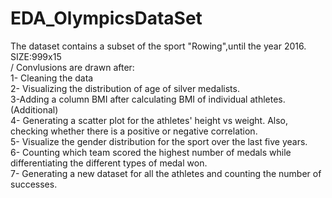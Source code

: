 # EDA_OlympicsDataSet
The dataset contains a subset of the sport "Rowing",until the year 2016.<br/>
SIZE:999x15 <br>/
Convlusions are drawn after:<br/>
1- Cleaning the data<br/>
2- Visualizing the distribution of age of silver medalists.<br/>
3-Adding a column BMI after calculating BMI of individual athletes.(Additional)<br/>
4- Generating a scatter plot for the athletes' height vs weight. Also, checking whether there is a positive or negative correlation.<br/>
5- Visualize the gender distribution for the sport over the last five years.<br/>
6- Counting which team scored the highest number of medals while differentiating the different types of medal won.<br/>
7- Generating a new dataset for all the athletes and counting the number of successes.<br/>
